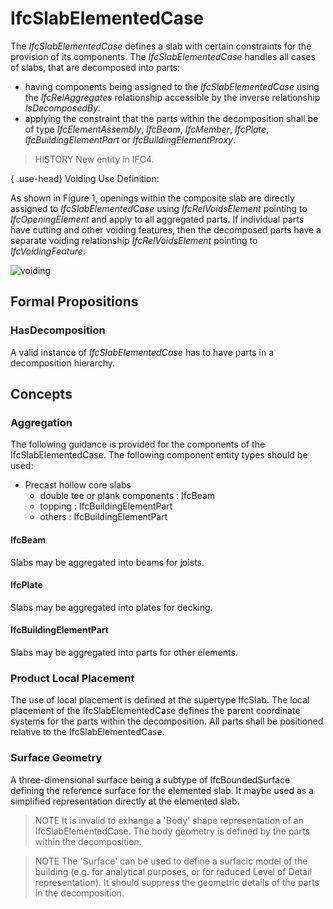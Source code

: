 # IfcSlabElementedCase

The _IfcSlabElementedCase_ defines a slab with certain constraints for the provision of its components. The _IfcSlabElementedCase_ handles all cases of slabs, that are decomposed into parts:

* having components being assigned to the _IfcSlabElementedCase_ using the _IfcRelAggregates_ relationship accessible by the inverse relationship _IsDecomposedBy_.
* applying the constraint that the parts within the decomposition shall be of type _IfcElementAssembly_, _IfcBeam_, _IfcMember_, _IfcPlate_, _IfcBuildingElementPart_ or _IfcBuildingElementProxy_.

> HISTORY  New entity in IFC4.

{ .use-head}
Voiding Use Definition:

As shown in Figure 1, openings within the composite slab are directly assigned to _IfcSlabElementedCase_ using _IfcRelVoidsElement_ pointing to _IfcOpeningElement_ and apply to all aggregated parts. If individual parts have cutting and other voiding features, then the decomposed parts have a separate voiding relationship _IfcRelVoidsElement_ pointing to _IfcVoidingFeature_.

![voiding](../../../../figures/ifcslabelementedcase_fig01.png "Figure 1 &mdash; Slab elemented voiding")

## Formal Propositions

### HasDecomposition
A valid instance of _IfcSlabElementedCase_ has to have parts in a decomposition hierarchy.

## Concepts

### Aggregation

The following guidance is provided for the components of the IfcSlabElementedCase. The following component entity types should be used:

* Precast hollow core slabs
    * double tee or plank components : IfcBeam
    * topping : IfcBuildingElementPart
    * others : IfcBuildingElementPart

#### IfcBeam

Slabs may be aggregated into beams for joists.

#### IfcPlate

Slabs may be aggregated into plates for decking.

#### IfcBuildingElementPart

Slabs may be aggregated into parts for other elements.

### Product Local Placement

The use of local placement is defined at the supertype IfcSlab. The local placement of the IfcSlabElementedCase defines the parent coordinate systems for the parts within the decomposition. All parts shall be positioned relative to the IfcSlabElementedCase.

### Surface Geometry

A three-dimensional surface being a subtype of IfcBoundedSurface defining the reference surface for the elemented slab. It maybe used as a simplified representation directly at the elemented slab.

> NOTE  It is invalid to exhange a 'Body' shape representation of an IfcSlabElementedCase. The body geometry is defined by the parts within the decomposition.

> NOTE  The 'Surface' can be used to define a surfacic model of the building (e.g. for analytical purposes, or for reduced Level of Detail representation). It should suppress the geometric details of the parts in the decomposition.

